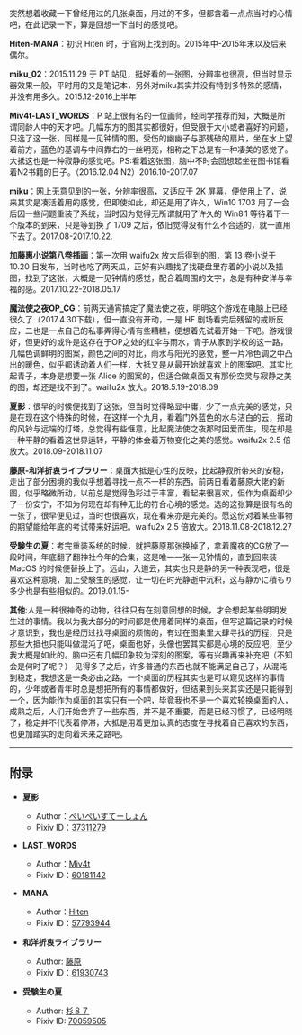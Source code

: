 突然想着收藏一下曾经用过的几张桌面，用过的不多，但都含着一点点当时的心情吧，在此记录一下，算是回想一下当时的感觉吧。

**Hiten-MANA**：初识 Hiten 时，于官网上找到的。2015年中-2015年末以及后来偶尔。

**miku_02**：2015.11.29 于 PT 站见，挺好看的一张图，分辨率也很高，但当时显示器效果一般，平时用的又是笔记本，另外对miku其实并没有特别多特殊的感情，并没有用多久。2015.12-2016上半年

**Miv4t-LAST_WORDS**：P 站上很有名的一位画师，经同学推荐而知，大概是所谓同龄人中的天才吧。几幅东方的图其实都很好，但受限于大小或者喜好的问题，只选了这一张，同样是一见钟情的图。受伤的幽幽子与那残破的扇片，坐在水上望着前方，蓝色的基调与中间靠右的一丝明亮，相称之下总是有一种凄美的感觉了。大抵这也是一种寂静的感觉吧。PS:看着这张图，脑中不时会回想起坐在图书馆看着N2书籍的日子。（2016.12.04 N2）2016.10-2017.07

**miku**：网上无意见到的一张，分辨率很高，又适应于 2K 屏幕，便使用上了，说来其实是凑活着用的感觉，但即使如此，却还是用了许久，Win10 1703 用了一会后因一些问题重装了系统，当时因为觉得无所谓就用了许久的 Win8.1 等待着下一个版本的到来，只是等到换了 1709 之后，依旧觉得没有什么不合适的，就一直用下去了。2017.08-2017.10.22.

**加藤惠小说第八卷插画**：第一次用 waifu2x 放大后得到的图，第 13 卷小说于 10.20 日发布，当时也吃了两天瓜，正好有兴趣找了找硬盘里存着的小说以及插图，找到了这张，大概是一见钟情的感觉，配合着周围的文字，总是有种安详与幸福的感。2017.10.22-2018.05.17

**魔法使之夜OP_CG**：前两天通宵搞定了魔法使之夜，明明这个游戏在电脑上已经很久了（2017.4.30下载），但一直没有开动，一是 HF 剧场看完后残留的戒断反应，二也是一点自己的私事弄得心情有些糟糕，便想着先试着开始一下吧。游戏很好，但更好的或许是这存在于OP之处的红伞与雨水，青子从家到学校的这一路，几幅色调鲜明的图案，颜色之间的对比，雨水与阳光的感觉，整一片冷色调之中凸出的暖色，似乎都诱动着人们一样，大抵又是从最开始就喜欢上的图案吧。其实比起青子，本身是想要一张 Alice 的图案的，但适合做桌面又有那份空灵与寂静之美的图，却还是找不到了。waifu2x 放大。2018.5.19-2018.09

**夏影**：很早的时候便找到了这张，但当时觉得略显中庸，少了一点完美的感觉，只是在现在这个特殊的时候，在这样一个九月，看着门外蓝色的水与洁白的云，摇动的风铃与远端的灯塔，总觉得有些惬意，比起魔法使之夜那时因爱而生，现在却是一种平静的看着这世界运转，平静的体会着万物变化之美的感觉。waifu2x 2.5 倍放大。2018.09-2018.11.07

**藤原-和洋折衷ライブラリー**：桌面大抵是心性的反映，比起静寂所带来的安稳，走出了部分困境的我似乎想着寻找一点不一样的东西，前两日看着藤原大佬的新图，似乎略微所动，以前总是觉得色彩过于丰富，看起来很喜欢，但作为桌面却少了一份安宁，不知为何现在却有种无比的符合心境的感觉。选的这张算是很有名的一张了，很早便见过，当时也很喜欢，现在看来亦是完美的。愿这份对着某些事物的期望能给年底的考试带来好运吧。waifu2x 2.5 倍放大。2018.11.08-2018.12.27

**受験生の夏**：考完重装系统的时候，就把藤原那张换掉了，拿着魔夜的CG放了一段时间，年底翻了翻神社今年的合集，这是唯一一张一见钟情的，直到回来装 MacOS 的时候便替换上了。远山，入道云，其实也只是静的另一种表现吧，很是喜欢这种意境，加上受験生的感觉，让一切在时光静逝中沉积，这与静かに積もり多少也是有些相似的。2019.01.15-

**其他**:人是一种很神奇的动物，往往只有在刻意回想的时候，才会想起某些明明发生过的事情。我以为我大部分的时间都是使用着同样的桌面，但写这篇记录的时候才意识到，我也是经历过找寻桌面的烦恼的，有过在图集里大肆寻找的历程，只是那些大抵也只能叫做混沌了吧，桌面也好，头像也罢其实都是心境的反应吧，至少我大概是如此的。脑中还有几幅印象较为深刻的图案，等有兴趣再来补充吧（不知会是何时了呢？）
见得多了之后，许多普通的东西也就不能满足自己了，从混沌到稳定，我想这是一条必由之路，一个桌面的历程其实也是可以窥见这样的事情的，少年或者青年时总是想把所有的事情都做好，但结果到头来其实还是只能得到一个，因为能作为桌面的其实只有一个吧，毕竟我也不是一个喜欢轮换桌面的人，成熟之后，人们开始舍弃了一些东西，并不是不重要，而是已经习惯了，已经明晓了，稳定并不代表着停滞，大抵是用着更加认真的态度在寻找着自己喜欢的东西，也更加踏实的走向着未来之路吧。

---------------

## 附录
- **夏影**
  - Author：[ぺいぺいすてーしょん ](https://www.pixiv.net/member.php?id=2195374)
  - Pixiv ID：[37311279](https://www.pixiv.net/member_illust.php?mode=medium&illust_id=37311279)

- **LAST_WORDS**
  - Author：[Miv4t](https://www.pixiv.net/member.php?id=11246082)
  - Pixiv ID：[60181142](https://www.pixiv.net/member_illust.php?mode=medium&illust_id=60181142)
- **MANA**
	- Author：[Hiten](https://www.pixiv.net/member.php?id=490219)
	- Pixiv ID：[57793944](https://www.pixiv.net/member_illust.php?mode=medium&illust_id=57793944)
- **和洋折衷ライブラリー** 
    - Author:   [藤原](https://www.pixiv.net/member.php?id=27517)
    -  Pixiv ID：[61930743](https://www.pixiv.net/member_illust.php?mode=medium&illust_id=61930743)

- **受験生の夏**
  - Author:   [杉８７](https://www.pixiv.net/member.php?id=1736499)
  - Pixiv ID:  [70059505](https://www.pixiv.net/member_illust.php?mode=medium&illust_id=70059505)